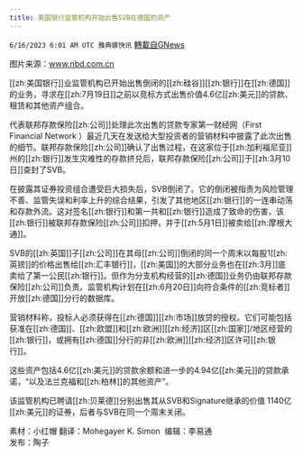 ```yaml
---
title: 美国银行监管机构开始出售SVB在德国的资产
---
```

`6/16/2023 6:01 AM UTC 雅典娜快讯` [轉載自GNews](https://gnews.org/articles/1387961)

图片来源：www.nbd.com.cn

[[zh:美国银行]]业监管机构已开始出售倒闭的[[zh:硅谷]][[zh:银行]]在[[zh:德国]]的业务，寻求在[[zh:7月19日]]之前以竞标方式出售价值4.6亿[[zh:美元]]的贷款、租赁和其他资产组合。

代表联邦存款保险[[zh:公司]]处理此次出售的贷款专家第一财经网（First Financial Network ）最近几天在发送给大型投资者的营销材料中披露了此次出售的细节。联邦存款保险[[zh:公司]]确认了出售过程，在这家位于[[zh:加利福尼亚]]州的[[zh:银行]]发生灾难性的存款挤兑后，联邦存款保险[[zh:公司]]于[[zh:3月10日]]查封了SVB。

在披露其证券投资组合遭受巨大损失后，SVB倒闭了。它的倒闭被指责为风险管理不善、监管失误和利率上升的综合结果，引发了其他地区[[zh:银行]]的一连串动荡和存款外流。这对签名[[zh:银行]]和第一共和[[zh:银行]]造成了致命的伤害，该[[zh:银行]]被联邦存款保险[[zh:公司]]扣押，并于[[zh:5月1日]]被卖给[[zh:摩根大通]]。

SVB的[[zh:英国]]子[[zh:公司]]在其母[[zh:公司]]倒闭的同一个周末以每股1[[zh:英镑]]的价格出售给[[zh:汇丰银行]]，[[zh:美国]]的大部分业务也在[[zh:3月]]底卖给了第一公民[[zh:银行]]。但作为分支机构经营的[[zh:德国]]业务仍由联邦存款保险[[zh:公司]]负责。监管机构计划在[[zh:6月20日]]向符合条件的[[zh:竞标者]]开放[[zh:德国]]分行的数据库。

营销材料称，投标人必须获得在[[zh:德国]][[zh:市场]]放贷的授权。它们可能包括获准在[[zh:德国]]、[[zh:欧盟]]和[[zh:欧洲]][[zh:经济]]区[[zh:国家]]/地区经营的[[zh:银行]]，或拥有[[zh:德国]]分行的非[[zh:欧洲]][[zh:经济]]区许可[[zh:银行]]。

这些资产包括4.6亿[[zh:美元]]的贷款余额和进一步的4.94亿[[zh:美元]]的贷款承诺，“以及法兰克福和[[zh:柏林]]的其他资产”。

该监管机构已聘请[[zh:贝莱德]]分别出售其从SVB和Signature继承的价值 1140亿[[zh:美元]]的证券，后者与SVB在同一个周末关闭。

素材：小红帽  翻译：Mohegayer K. Simon   编辑：李易通  
发布：陶子


